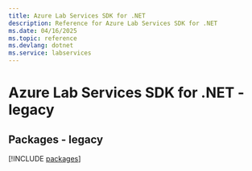 ```yaml
---
title: Azure Lab Services SDK for .NET
description: Reference for Azure Lab Services SDK for .NET
ms.date: 04/16/2025
ms.topic: reference
ms.devlang: dotnet
ms.service: labservices
---
```

# Azure Lab Services SDK for .NET - legacy
## Packages - legacy
[!INCLUDE [packages](lab-services-index.md)]